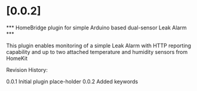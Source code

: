 # [0.0.2]

*** HomeBridge plugin for simple Arduino based dual-sensor Leak Alarm ***

This plugin enables monitoring of a simple Leak Alarm with HTTP reporting capability and up to two attached temperature and humidity sensors from HomeKit

Revision History:

0.0.1	Initial plugin place-holder
0.0.2   Added keywords


